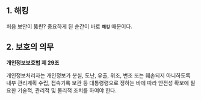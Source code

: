 ## 1. 해킹

처음 보안이 뚫린? 중요하게 된 순간이 바로 **`해킹`** 때문이다.

## 2. 보호의 의무

**개인정보보호법 제 29조**

개인정보처리자는 개인정보가 분실, 도난, 유출, 위조, 변조 또는 훼손되지 아니하도록 내부 관리계획 수립, 접속기록 보관 등 대통령령으로 정하는 바에 따라 안전성 확보에 필요한 기술적, 관리적 및 물리적 조치를 하여야 한다.
